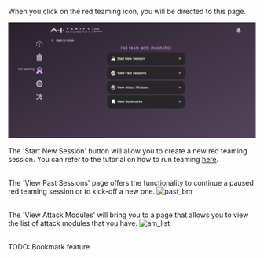 When you click on the red teaming icon, you will be directed to this page.

![redteam_home](../imgs/redteam_home.png)

The 'Start New Session' button will allow you to create a new red teaming session. You can refer to the tutorial on how to run teaming [here](../../../tutorial/web-ui/redteam.md).
<br><br>

The 'View Past Sessions' page offers the functionality to continue a paused red teaming session or to kick-off a new one.
![past_bm](../imgs/past_rt.png)
<br><br>

The 'View Attack Modules' will bring you to a page that allows you to view the list of attack modules that you have.
![am_list](../imgs/am_list.png)
<br><br>

TODO: Bookmark feature